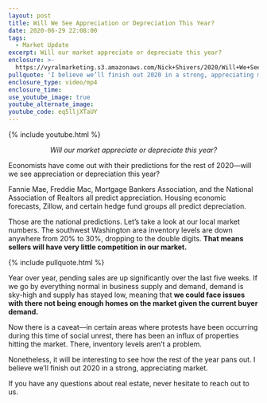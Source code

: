 ```yaml
---
layout: post
title: Will We See Appreciation or Depreciation This Year?
date: 2020-06-29 22:08:00
tags:
  - Market Update
excerpt: Will our market appreciate or depreciate this year?
enclosure: >-
  https://vyralmarketing.s3.amazonaws.com/Nick+Shivers/2020/Will+We+See+Appreciation+or+Depreciation_.mp4
pullquote: 'I believe we’ll finish out 2020 in a strong, appreciating market.'
enclosure_type: video/mp4
enclosure_time:
use_youtube_image: true
youtube_alternate_image:
youtube_code: eq5lljXTaUY
---
```


{% include youtube.html %}

<p style="text-align: center;"><em>Will our market appreciate or depreciate this year?</em></p>

Economists have come out with their predictions for the rest of 2020—will we see appreciation or depreciation this year?

Fannie Mae, Freddie Mac, Mortgage Bankers Association, and the National Association of Realtors all predict appreciation. Housing economic forecasts, Zillow, and certain hedge fund groups all predict depreciation.

Those are the national predictions. Let’s take a look at our local market numbers. The southwest Washington area inventory levels are down anywhere from 20% to 30%, dropping to the double digits. **That means sellers will have very little competition in our market.**

{% include pullquote.html %}

Year over year, pending sales are up significantly over the last five weeks. If we go by everything normal in business supply and demand, demand is sky-high and supply has stayed low, meaning that **we could face issues with there not being enough homes on the market given the current buyer demand.**

Now there is a caveat—in certain areas where protests have been occurring during this time of social unrest, there has been an influx of properties hitting the market. There, inventory levels aren’t a problem.&nbsp;

Nonetheless, it will be interesting to see how the rest of the year pans out. I believe we’ll finish out 2020 in a strong, appreciating market.&nbsp;

If you have any questions about real estate, never hesitate to reach out to us.